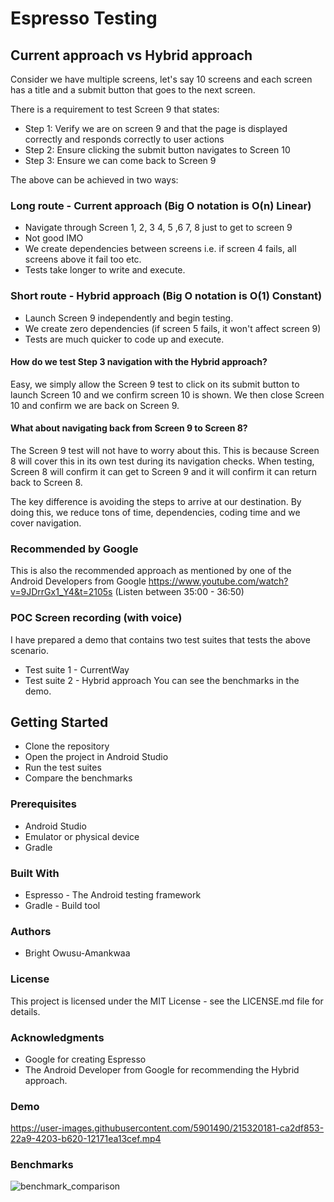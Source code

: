# Espresso Testing

## Current approach vs Hybrid approach
Consider we have multiple screens, let's say 10 screens and each screen has a title and a submit button that goes to the next screen.

There is a requirement to test Screen 9 that states:

- Step 1: Verify we are on screen 9 and that the page is displayed correctly and responds correctly to user actions
- Step 2: Ensure clicking the submit button navigates to Screen 10
- Step 3: Ensure we can come back to Screen 9

The above can be achieved in two ways:

### Long route - Current approach (Big O notation is O(n) Linear)
- Navigate through Screen 1, 2, 3 4, 5 ,6 7, 8 just to get to screen 9
- Not good IMO
- We create dependencies between screens i.e. if screen 4 fails, all screens above it fail too etc.
- Tests take longer to write and execute.

### Short route - Hybrid approach (Big O notation is O(1) Constant)
- Launch Screen 9 independently and begin testing.
- We create zero dependencies (if screen 5 fails, it won't affect screen 9)
- Tests are much quicker to code up and execute.

#### How do we test Step 3 navigation with the Hybrid approach?
Easy, we simply allow the Screen 9 test to click on its submit button to launch Screen 10 and we confirm screen 10 is shown.
We then close Screen 10 and confirm we are back on Screen 9.

#### What about navigating back from Screen 9 to Screen 8?
The Screen 9 test will not have to worry about this. This is because Screen 8 will cover this in its own test during its navigation checks.
When testing, Screen 8 will confirm it can get to Screen 9 and it will confirm it can return back to Screen 8.

The key difference is avoiding the steps to arrive at our destination.
By doing this, we reduce tons of time, dependencies, coding time and we cover navigation.

### Recommended by Google
This is also the recommended approach as mentioned by one of the Android Developers from Google https://www.youtube.com/watch?v=9JDrrGx1_Y4&t=2105s (Listen between 35:00 - 36:50)

### POC Screen recording (with voice)
I have prepared a demo that contains two test suites that tests the above scenario.

- Test suite 1 - CurrentWay
- Test suite 2 - Hybrid approach
You can see the benchmarks in the demo.

## Getting Started
- Clone the repository
- Open the project in Android Studio
- Run the test suites
- Compare the benchmarks

### Prerequisites
- Android Studio
- Emulator or physical device
- Gradle

### Built With
- Espresso - The Android testing framework
- Gradle - Build tool

### Authors
- Bright Owusu-Amankwaa

### License
This project is licensed under the MIT License - see the LICENSE.md file for details.

### Acknowledgments
- Google for creating Espresso
- The Android Developer from Google for recommending the Hybrid approach.

### Demo
https://user-images.githubusercontent.com/5901490/215320181-ca2df853-22a9-4203-b620-12171ea13cef.mp4

### Benchmarks
![benchmark_comparison](https://user-images.githubusercontent.com/5901490/215320442-f543410b-af04-4d68-ae7c-3a8e47bbb921.png)
